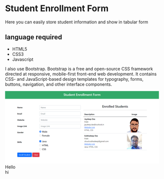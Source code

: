 # Student Enrollment Form

Here you can easily store student information and show in tabular form

## language required
 - HTML5
 - CSS3
 - Javascript

I also use Bootstrap. Bootstrap is a free and open-source CSS framework directed at responsive, mobile-first front-end web development. It contains CSS- and JavaScript-based design templates for typography, forms, buttons, navigation, and other interface components.

<img src="./Screenshot/SS.png"/>

<div class="row">
  <div class="col-md-6">
   Hello
  </div>
  <div class="col-md-6">
   hi
  </div>
</div>
